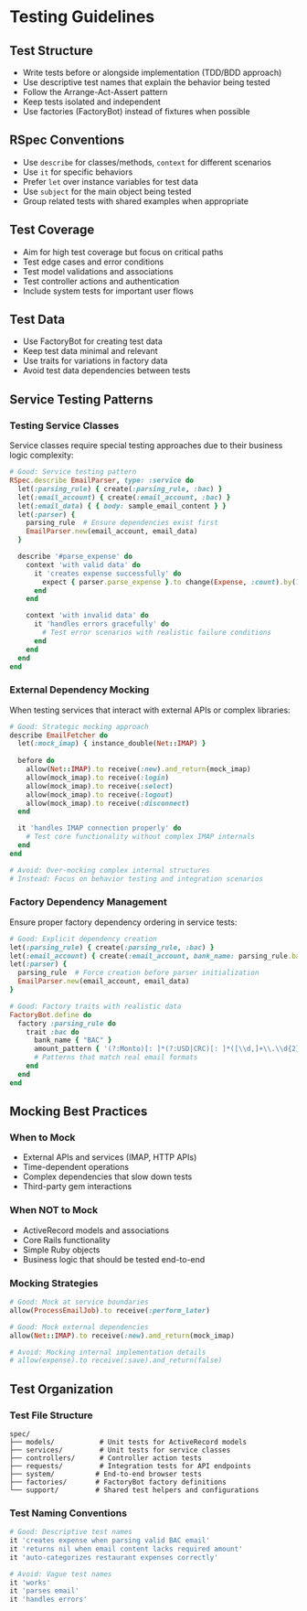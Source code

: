 # Testing Guidelines

## Test Structure

- Write tests before or alongside implementation (TDD/BDD approach)
- Use descriptive test names that explain the behavior being tested
- Follow the Arrange-Act-Assert pattern
- Keep tests isolated and independent
- Use factories (FactoryBot) instead of fixtures when possible

## RSpec Conventions

- Use `describe` for classes/methods, `context` for different scenarios
- Use `it` for specific behaviors
- Prefer `let` over instance variables for test data
- Use `subject` for the main object being tested
- Group related tests with shared examples when appropriate

## Test Coverage

- Aim for high test coverage but focus on critical paths
- Test edge cases and error conditions
- Test model validations and associations
- Test controller actions and authentication
- Include system tests for important user flows

## Test Data

- Use FactoryBot for creating test data
- Keep test data minimal and relevant
- Use traits for variations in factory data
- Avoid test data dependencies between tests

## Service Testing Patterns

### Testing Service Classes

Service classes require special testing approaches due to their business logic complexity:

```ruby
# Good: Service testing pattern
RSpec.describe EmailParser, type: :service do
  let(:parsing_rule) { create(:parsing_rule, :bac) }
  let(:email_account) { create(:email_account, :bac) }
  let(:email_data) { { body: sample_email_content } }
  let(:parser) { 
    parsing_rule  # Ensure dependencies exist first
    EmailParser.new(email_account, email_data) 
  }

  describe '#parse_expense' do
    context 'with valid data' do
      it 'creates expense successfully' do
        expect { parser.parse_expense }.to change(Expense, :count).by(1)
      end
    end

    context 'with invalid data' do
      it 'handles errors gracefully' do
        # Test error scenarios with realistic failure conditions
      end
    end
  end
end
```

### External Dependency Mocking

When testing services that interact with external APIs or complex libraries:

```ruby
# Good: Strategic mocking approach
describe EmailFetcher do
  let(:mock_imap) { instance_double(Net::IMAP) }
  
  before do
    allow(Net::IMAP).to receive(:new).and_return(mock_imap)
    allow(mock_imap).to receive(:login)
    allow(mock_imap).to receive(:select)
    allow(mock_imap).to receive(:logout)
    allow(mock_imap).to receive(:disconnect)
  end

  it 'handles IMAP connection properly' do
    # Test core functionality without complex IMAP internals
  end
end

# Avoid: Over-mocking complex internal structures
# Instead: Focus on behavior testing and integration scenarios
```

### Factory Dependency Management

Ensure proper factory dependency ordering in service tests:

```ruby
# Good: Explicit dependency creation
let(:parsing_rule) { create(:parsing_rule, :bac) }
let(:email_account) { create(:email_account, bank_name: parsing_rule.bank_name) }
let(:parser) { 
  parsing_rule  # Force creation before parser initialization
  EmailParser.new(email_account, email_data) 
}

# Good: Factory traits with realistic data
FactoryBot.define do
  factory :parsing_rule do
    trait :bac do
      bank_name { "BAC" }
      amount_pattern { '(?:Monto)[: ]*(?:USD|CRC)[: ]*([\\d,]+\\.\\d{2})' }
      # Patterns that match real email formats
    end
  end
end
```

## Mocking Best Practices

### When to Mock
- External APIs and services (IMAP, HTTP APIs)
- Time-dependent operations
- Complex dependencies that slow down tests
- Third-party gem interactions

### When NOT to Mock
- ActiveRecord models and associations
- Core Rails functionality
- Simple Ruby objects
- Business logic that should be tested end-to-end

### Mocking Strategies
```ruby
# Good: Mock at service boundaries
allow(ProcessEmailJob).to receive(:perform_later)

# Good: Mock external dependencies
allow(Net::IMAP).to receive(:new).and_return(mock_imap)

# Avoid: Mocking internal implementation details
# allow(expense).to receive(:save).and_return(false)
```

## Test Organization

### Test File Structure
```
spec/
├── models/           # Unit tests for ActiveRecord models
├── services/         # Unit tests for service classes  
├── controllers/      # Controller action tests
├── requests/         # Integration tests for API endpoints
├── system/          # End-to-end browser tests
├── factories/       # FactoryBot factory definitions
└── support/         # Shared test helpers and configurations
```

### Test Naming Conventions
```ruby
# Good: Descriptive test names
it 'creates expense when parsing valid BAC email'
it 'returns nil when email content lacks required amount'
it 'auto-categorizes restaurant expenses correctly'

# Avoid: Vague test names
it 'works'
it 'parses email'
it 'handles errors'
```